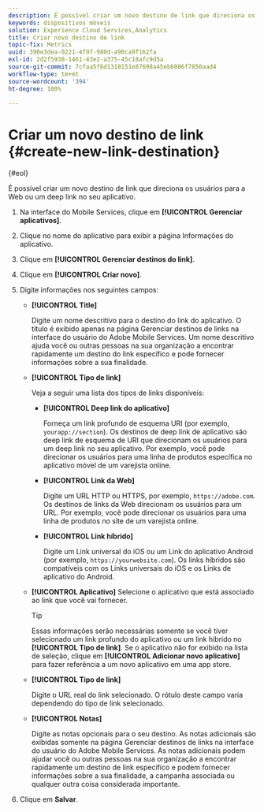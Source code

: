 ```yaml
---
description: É possível criar um novo destino de link que direciona os usuários para a Web ou um deep link no seu aplicativo.
keywords: dispositivos móveis
solution: Experience Cloud Services,Analytics
title: Criar novo destino de link
topic-fix: Metrics
uuid: 390e3dea-0221-4f97-980d-a90ca9f162fa
exl-id: 2d2f5938-1461-43e2-a375-45c18afc9d5a
source-git-commit: 7cfaa5f6d1318151e87698a45eb6006f7850aad4
workflow-type: tm+mt
source-wordcount: '394'
ht-degree: 100%

---
```


# Criar um novo destino de link {#create-new-link-destination}

{#eol}

É possível criar um novo destino de link que direciona os usuários para a Web ou um deep link no seu aplicativo.

1. Na interface do Mobile Services, clique em **[!UICONTROL Gerenciar aplicativos]**.
1. Clique no nome do aplicativo para exibir a página Informações do aplicativo.
1. Clique em **[!UICONTROL Gerenciar destinos do link]**.
1. Clique em **[!UICONTROL Criar novo]**.
1. Digite informações nos seguintes campos:
   * **[!UICONTROL Title]**

      Digite um nome descritivo para o destino do link do aplicativo. O título é exibido apenas na página Gerenciar destinos de links na interface do usuário do Adobe Mobile Services. Um nome descritivo ajuda você ou outras pessoas na sua organização a encontrar rapidamente um destino do link específico e pode fornecer informações sobre a sua finalidade.

   * **[!UICONTROL Tipo de link]**

      Veja a seguir uma lista dos tipos de links disponíveis:

      * **[!UICONTROL Deep link do aplicativo]**

         Forneça um link profundo de esquema URI (por exemplo, `yourapp://section`). Os destinos de deep link de aplicativo são deep link de esquema de URI que direcionam os usuários para um deep link no seu aplicativo. Por exemplo, você pode direcionar os usuários para uma linha de produtos específica no aplicativo móvel de um varejista online.

      * **[!UICONTROL Link da Web]**

         Digite um URL HTTP ou HTTPS, por exemplo, `https://adobe.com`. Os destinos de links da Web direcionam os usuários para um URL. Por exemplo, você pode direcionar os usuários para uma linha de produtos no site de um varejista online.

      * **[!UICONTROL Link híbrido]**

         Digite um Link universal do iOS ou um Link do aplicativo Android (por exemplo, `https://yourwebsite.com`). Os links híbridos são compatíveis com os Links universais do iOS e os Links de aplicativo do Android.
   * **[!UICONTROL Aplicativo]**
Selecione o aplicativo que está associado ao link que você vai fornecer.

      >[!TIP]
      >
      >Essas informações serão necessárias somente se você tiver selecionado um link profundo do aplicativo ou um link híbrido no **[!UICONTROL Tipo de link]**. Se o aplicativo não for exibido na lista de seleção, clique em **[!UICONTROL Adicionar novo aplicativo]** para fazer referência a um novo aplicativo em uma app store.

   * **[!UICONTROL Tipo de link]**

      Digite o URL real do link selecionado. O rótulo deste campo varia dependendo do tipo de link selecionado.

   * **[!UICONTROL Notas]**

      Digite as notas opcionais para o seu destino. As notas adicionais são exibidas somente na página Gerenciar destinos de links na interface do usuário do Adobe Mobile Services. As notas adicionais podem ajudar você ou outras pessoas na sua organização a encontrar rapidamente um destino de link específico e podem fornecer informações sobre a sua finalidade, a campanha associada ou qualquer outra coisa considerada importante.


1. Clique em **Salvar**.
